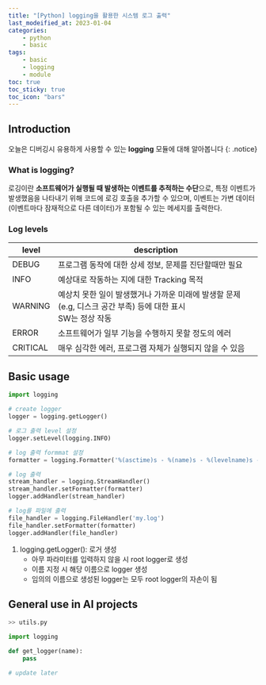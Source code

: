 ```yaml
---
title: "[Python] logging을 활용한 시스템 로그 출력"
last_modeified_at: 2023-01-04
categories:
    - python
    - basic
tags:
    - basic
    - logging
    - module
toc: true
toc_sticky: true
toc_icon: "bars"
---
```


## Introduction
오늘은 디버깅시 유용하게 사용할 수 있는 **logging** 모듈에 대해 알아봅니다
{: .notice}

### What is logging?  

로깅이란 **소프트웨어가 실행될 때 발생하는 이벤트를 추적하는 수단**으로, 특정 이벤트가 발생했음을 나타내기 위해 코드에 로깅 호출을 추가할 수 있으며, 이벤트는 가변 데이터 (이벤트마다 잠재적으로 다른 데이터)가 포함될 수 있는 메세지를 출력한다.  

### Log levels

|level|description|
|---|---|
|DEBUG|프로그램 동작에 대한 상세 정보, 문제를 진단할때만 필요|
|INFO|예상대로 작동하는 지에 대한 Tracking 목적|
|WARNING|예상치 못한 일이 발생했거나 가까운 미래에 발생할 문제 (e.g, 디스크 공간 부족) 등에 대한 표시 <br>SW는 정상 작동|
|ERROR|소프트웨어가 일부 기능을 수행하지 못할 정도의 에러|
|CRITICAL|매우 심각한 에러, 프로그램 자체가 실행되지 않을 수 있음|


## Basic usage

```python
import logging

# create logger
logger = logging.getLogger()

# 로그 출력 level 설정
logger.setLevel(logging.INFO)

# log 출력 formmat 설정
formatter = logging.Formatter('%(asctime)s - %(name)s - %(levelname)s - %(message)s')

# log 출력
stream_handler = logging.StreamHandler()
stream_handler.setFormatter(formatter)
logger.addHandler(stream_handler)

# log를 파일에 출력
file_handler = logging.FileHandler('my.log')
file_handler.setFormatter(formatter)
logger.addHandler(file_handler)

```

1. logging.getLogger(): 로거 생성  
    - 아무 파라미터를 입력하지 않을 시 root logger로 생성
    - 이름 지정 시 해당 이름으로 logger 생성
    - 임의의 이름으로 생성된 logger는 모두 root logger의 자손이 됨


## General use in AI projects

```python
>> utils.py

import logging

def get_logger(name):
    pass

# update later
```


